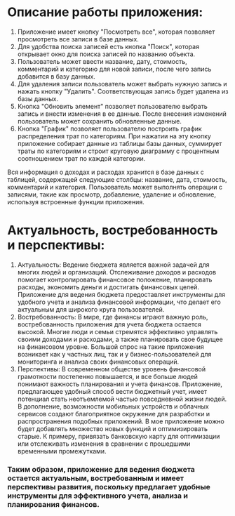 
# Описание работы приложения:
1. Приложение имеет кнопку "Посмотреть все", которая позволяет просмотреть все записи в базе данных.
2. Для удобства поиска записей есть кнопка "Поиск", которая открывает окно для поиска записей по названию объекта.
3. Пользователь может ввести название, дату, стоимость, комментарий и категорию для новой записи, после чего запись добавится в базу данных.
4. Для удаления записи пользователь может выбрать нужную запись и нажать кнопку "Удалить". Соответствующая запись будет удалена из базы данных.
5. Кнопка "Обновить элемент" позволяет пользователю выбрать запись и внести изменения в ее данные. После внесения изменений пользователь может сохранить обновленные данные.
6. Кнопка "График" позволяет пользователю построить график распределения трат по категориям. При нажатии на эту кнопку приложение собирает данные из таблицы базы данных, суммирует траты по категориям и строит круговую диаграмму с процентным соотношением трат по каждой категории.
   
Вся информация о доходах и расходах хранится в базе данных с таблицей, содержащей следующие столбцы: название, дата, стоимость, комментарий и категория. Пользователь может выполнять операции с записями, такие как просмотр, добавление, удаление и обновление, используя встроенные функции приложения.

# Актуальность, востребованность и перспективы:
1. Актуальность: Ведение бюджета является важной задачей для многих людей и организаций. Отслеживание доходов и расходов помогает контролировать финансовое положение, планировать расходы, экономить деньги и достигать финансовых целей. Приложение для ведения бюджета предоставляет инструменты для удобного учета и анализа финансовой информации, что делает его актуальным для широкого круга пользователей.
2. Востребованность: В мире, где финансы играют важную роль, востребованность приложения для учета бюджета остается высокой. Многие люди и семьи стремятся эффективно управлять своими доходами и расходами, а также планировать свое будущее на финансовом уровне. Большой спрос на такие приложения возникает как у частных лиц, так и у бизнес-пользователей для мониторинга и анализа своих финансовых операций.
3. Перспективы: В современном обществе уровень финансовой грамотности постепенно повышается, и все больше людей понимают важность планирования и учета финансов. Приложение, предлагающее удобный способ вести бюджетный учет, имеет потенциал стать неотъемлемой частью повседневной жизни людей. В дополнение, возможности мобильных устройств и облачных сервисов создают благоприятное окружение для разработки и распространения подобных приложений. В мое приложение можно будет добавлять множество новых функций и оптимизировать старые. К примеру, привязать банковскую карту для оптимизации или отслеживать изменения в сравнении с прошедшими временными промежутками.
   
### Таким образом, приложение для ведения бюджета остается актуальным, востребованным и имеет перспективы развития, поскольку предлагает удобные инструменты для эффективного учета, анализа и планирования финансов.

